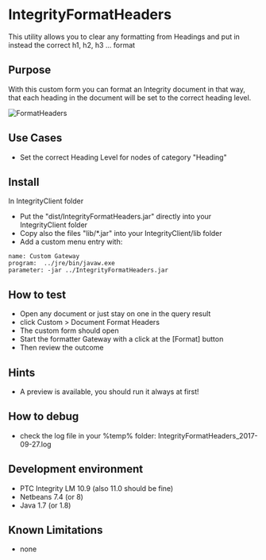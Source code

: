 # IntegrityFormatHeaders
This utility allows you to clear any formatting from Headings and put in instead the correct h1, h2, h3 ... format


## Purpose
With this custom form you can format an Integrity document in that way, that each heading in the document will be set to the correct heading level.

![FormatHeaders](doc/FormatHeaders.PNG)

## Use Cases
- Set the correct Heading Level for nodes of category "Heading"

## Install
In IntegrityClient folder
- Put the "dist/IntegrityFormatHeaders.jar" directly into your IntegrityClient folder
- Copy also the files "lib/*.jar" into your IntegrityClient/lib folder
- Add a custom menu entry with:
```
name: Custom Gateway
program:  ../jre/bin/javaw.exe
parameter: -jar ../IntegrityFormatHeaders.jar
```

## How to test
- Open any document or just stay on one in the query result
- click Custom > Document Format Headers
- The custom form should open
- Start the formatter Gateway with a click at the [Format] button
- Then review the outcome

## Hints
- A preview is available, you should run it always at first!

## How to debug
- check the log file in your %temp% folder: IntegrityFormatHeaders_2017-09-27.log

##  Development environment
- PTC Integrity LM 10.9 (also 11.0 should be fine)
- Netbeans 7.4 (or 8)
- Java 1.7 (or 1.8)

## Known Limitations
- none
